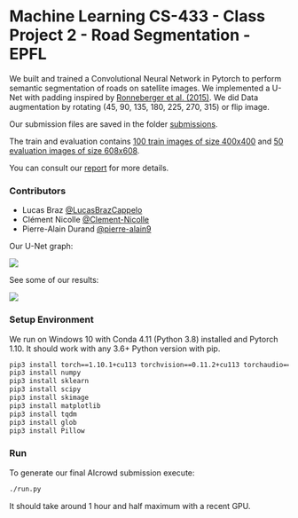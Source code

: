 # Machine Learning CS-433 - Class Project 2 - Road Segmentation - EPFL

We built and trained a Convolutional Neural Network in Pytorch to perform semantic segmentation of roads on satellite images.
We implemented a U-Net with padding inspired by [Ronneberger et al. (2015)](https://arxiv.org/pdf/1505.04597.pdf).
We did Data augmentation by rotating (45, 90, 135, 180, 225, 270, 315) or flip image.

Our submission files are saved in the folder [submissions](submissions/).

The train and evaluation contains [100 train images of size 400x400](training) and [50 evaluation images of size 608x608](test_set_images).

You can consult our [report](report/BRAZ_DURAND_NICOLLE_Project2_Road_Segmentation_ML_EPFL.pdf) for more details.

### Contributors

- Lucas Braz [@LucasBrazCappelo](https://github.com/LucasBrazCappelo)
- Clément Nicolle [@Clement-Nicolle](https://github.com/Clement-Nicolle)
- Pierre-Alain Durand [@pierre-alain9](https://github.com/pierre-alain9)

Our U-Net graph:

![](report/figures/our_unet.png)

See some of our results:

![](report/figures/output_test.png)

### Setup Environment

We run on Windows 10 with Conda 4.11 (Python 3.8) installed and Pytorch 1.10. It should work with any 3.6+ Python version with pip.

```bash
pip3 install torch==1.10.1+cu113 torchvision==0.11.2+cu113 torchaudio===0.10.1+cu113 -f https://download.pytorch.org/whl/cu113/torch_stable.html
pip3 install numpy
pip3 install sklearn
pip3 install scipy
pip3 install skimage
pip3 install matplotlib
pip3 install tqdm
pip3 install glob
pip3 install Pillow
```

### Run

To generate our final AIcrowd submission execute:

```bash
./run.py
```

It should take around 1 hour and half maximum with a recent GPU.
